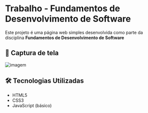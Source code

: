 # Trabalho - Fundamentos de Desenvolvimento de Software

Este projeto é uma página web simples desenvolvida como parte da disciplina **Fundamentos de Desenvolvimento de Software**

## 📸 Captura de tela

![imagem](https://github.com/user-attachments/assets/164855c4-5994-4579-810f-29ea309224b6)

## 🛠️ Tecnologias Utilizadas

- HTML5
- CSS3
- JavaScript (básico)
